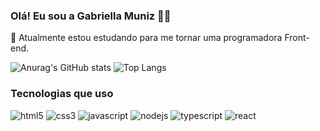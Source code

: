 ### Olá! Eu sou a Gabriella Muniz ✌🏾
🌱 Atualmente estou estudando para me tornar uma programadora Front-end.

 ![Anurag's GitHub stats](https://github-readme-stats.vercel.app/api?username=gabriella-muniz&show_icons=true&theme=radical) ![Top Langs](https://github-readme-stats.vercel.app/api/top-langs/?username=gabriella-muniz&layout=compact)
 ### Tecnologias que uso
<div style="display: inline-block;">
<img src="https://img.shields.io/badge/HTML5-E34F26?style=for-the-badge&logo=html5&logoColor=white" alt="html5">

<img src="https://img.shields.io/badge/CSS3-1572B6?style=for-the-badge&logo=css3&logoColor=white" alt="css3">

<img src="https://img.shields.io/badge/JavaScript-F7DF1E?style=for-the-badge&logo=javascript&logoColor=black" alt="javascript">

<img src="https://img.shields.io/badge/Node.js-43853D?style=for-the-badge&logo=node.js&logoColor=white" alt="nodejs">

<img src="https://img.shields.io/badge/TypeScript-007ACC?style=for-the-badge&logo=typescript&logoColor=white" alt="typescript">

<img src="https://img.shields.io/badge/React-20232A?style=for-the-badge&logo=react&logoColor=61DAFB" alt="react">




</div>

 
  
